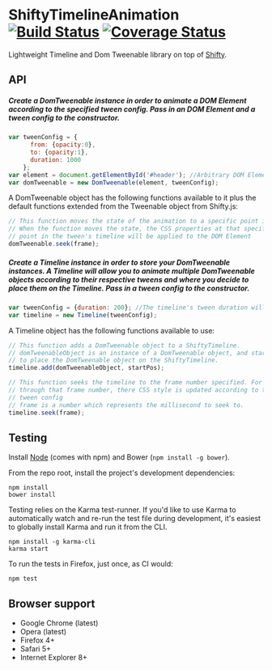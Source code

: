 # ShiftyTimelineAnimation [![Build Status](https://secure.travis-ci.org/ZainManji/ShiftyTimelineAnimation.svg?branch=master)](http://travis-ci.org/ZainManji/ShiftyTimelineAnimation) [![Coverage Status](https://coveralls.io/repos/ZainManji/ShiftyTimelineAnimation/badge.png)](https://coveralls.io/r/ZainManji/ShiftyTimelineAnimation)

Lightweight Timeline and Dom Tweenable library on top of [Shifty](https://github.com/jeremyckahn/shifty).

## API

<h5>Create a DomTweenable instance in order to animate a DOM Element according to the specified tween config. Pass in an DOM Element and a tween config to the constructor.</h5>

```javascript
var tweenConfig = {
      from: {opacity:0},
      to: {opacity:1},
      duration: 1000
    };
var element = document.getElementById('#header'); //Arbitrary DOM Element
var domTweenable = new DomTweenable(element, tweenConfig);
```

A DomTweenable object has the following functions available to it plus the default functions extended from
the Tweenable object from Shifty.js:

```javascript
// This function moves the state of the animation to a specific point in the tween's timeline.
// When the function moves the state, the CSS properties at that specific 
// point in the tween's timeline will be applied to the DOM Element
domTweenable.seek(frame);
```

<h5>Create a Timeline instance in order to store your DomTweenable instances. A Timeline will allow you to animate multiple DomTweenable objects according to their respective tweens and where you decide to place them on the Timeline. Pass in a tween config to the constructor.</h5>

```javascript
var tweenConfig = {duration: 200}; //The timeline's tween duration will adjust to fit in all the DomTweenable objects, which will be stored. If you pass in an empty config, the duration will default to 500ms.
var timeline = new Timeline(tweenConfig);
```

A Timeline object has the following functions available to use:

```javascript
// This function adds a DomTweenable object to a ShiftyTimeline.
// domTweenableObject is an instance of a DomTweenable object, and startPos is at what start position you want
// to place the DomTweenable object on the ShiftyTimeline.
timeline.add(domTweenableObject, startPos);

// This function seeks the timeline to the frame number specified. For the DomTweenable objects which run
// through that frame number, there CSS style is updated according to the properties specified in their respective 
// tween config
// frame is a number which represents the millisecond to seek to.
timeline.seek(frame);
```


## Testing

Install [Node](http://nodejs.org) (comes with npm) and Bower (`npm install -g bower`).

From the repo root, install the project's development dependencies:

```
npm install
bower install
```

Testing relies on the Karma test-runner. If you'd like to use Karma to
automatically watch and re-run the test file during development, it's easiest
to globally install Karma and run it from the CLI.

```
npm install -g karma-cli
karma start
```

To run the tests in Firefox, just once, as CI would:

```
npm test
```


## Browser support

* Google Chrome (latest)
* Opera (latest)
* Firefox 4+
* Safari 5+
* Internet Explorer 8+
